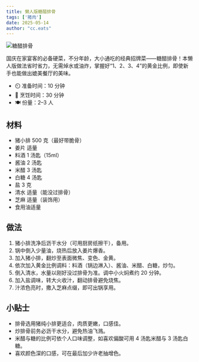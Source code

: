 ```yaml
---
title: 懒人版糖醋排骨 
tags: ['猪肉']
date: 2025-05-14
author: "cc.eats"
---
```


![糖醋排骨](/pix/tangcupaigu.jpg)

国庆在家宴客的必备硬菜，不分年龄，大小通吃的经典招牌菜——糖醋排骨！本懒人版做法省时省力，无需焯水或油炸，掌握好“1、2、3、4”的黄金比例，即使新手也能做出媲美餐厅的美味。

- ⏲️ 准备时间：10 分钟
- 🍳 烹饪时间：30 分钟
- 🍽️ 份量：2–3 人

## 材料

- 猪小排 500 克（最好带脆骨）
- 姜片 适量
- 料酒 1 汤匙（15ml）
- 酱油 2 汤匙
- 米醋 3 汤匙
- 白糖 4 汤匙
- 盐 3 克
- 清水 适量（能没过排骨）
- 芝麻 适量（装饰用）
- 食用油适量

## 做法

1. 猪小排洗净后沥干水分（可用厨房纸擦干），备用。
2. 锅中倒入少量油，烧热后放入姜片爆香。
3. 加入猪小排，翻炒至表面微焦、变色、金黄。
4. 依次加入黄金比例调料：料酒（锅边淋入）、酱油、米醋、白糖，炒匀。
5. 倒入清水，水量以刚好没过排骨为准。调中小火焖煮约 20 分钟。
6. 加入盐调味，转大火收汁，翻动排骨避免烧焦。
7. 汁浓色亮时，撒入芝麻点缀，即可出锅享用。

## 小贴士

- 排骨选用猪纯小排更适合，肉质更嫩，口感佳。
- 炒排骨前务必沥干水分，避免热油飞溅。
- 米醋与糖的比例可依个人口味调整，如喜欢偏酸可用 4 汤匙米醋与 3 汤匙白糖。
- 喜欢颜色深的口感，可在最后加少许老抽增色。

